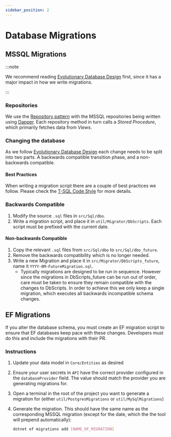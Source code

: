 ```yaml
---
sidebar_position: 2
---
```


# Database Migrations

## MSSQL Migrations

:::note

We recommend reading [Evolutionary Database Design](./edd.mdx) first, since it has a major impact in
how we write migrations.

:::

### Repositories

We use the [Repository pattern][repository] with the MSSQL repositories being written using
[Dapper][dapper]. Each repository method in turn calls a _Stored Procedure_, which primarily fetches
data from _Views_.

### Changing the database

As we follow [Evolutionary Database Design](./edd.mdx) each change needs to be split into two parts.
A backwards compatible transition phase, and a non-backwards compatible.

#### Best Practices

When writing a migration script there are a couple of best practices we follow. Please check the
[T-SQL Code Style][code-style-sql] for more details.

### Backwards Compatible

1. Modify the source `.sql` files in `src/Sql/dbo`.
2. Write a migration script, and place it in `util/Migrator/DbScripts`. Each script must be prefixed
   with the current date.

#### Non-backwards Compatible

1. Copy the relevant `.sql` files from `src/Sql/dbo` to `src/Sql/dbo_future`.
2. Remove the backwards compatibility which is no longer needed.
3. Write a new Migration and place it in `src/Migrator/DbScripts_future`, name it
   `YYYY-0M-FutureMigration.sql`.
   - Typically migrations are designed to be run in sequence. However since the migrations in
     DbScripts_future can be run out of order, care must be taken to ensure they remain compatible
     with the changes to DbScripts. In order to achieve this we only keep a single migration, which
     executes all backwards incompatible schema changes.

[repository]:
  https://docs.microsoft.com/en-us/dotnet/architecture/microservices/microservice-ddd-cqrs-patterns/infrastructure-persistence-layer-design
[dapper]: https://github.com/DapperLib/Dapper
[code-style-sql]: ../code-style/sql.md

## EF Migrations

If you alter the database schema, you must create an EF migration script to ensure that EF databases
keep pace with these changes. Developers must do this and include the migrations with their PR.

### Instructions

1.  Update your data model in `Core/Entities` as desired
2.  Ensure your user secrets in `API` have the correct provider configured in the `databaseProvider`
    field. The value should match the provider you are generating migrations for.
3.  Open a terminal in the root of the project you want to generate a migration for (either
    `util/PostgresMigrations` or `util/MySqlMigrations`)
4.  Generate the migration. This should have the same name as the corresponding MSSQL migration
    (except for the date, which the the tool will prepend automatically):

    ```bash
    dotnet ef migrations add [NAME_OF_MIGRATION]
    ```
